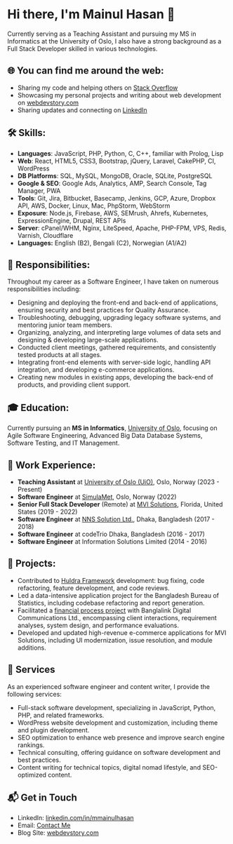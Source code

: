# Hi there, I'm Mainul Hasan 👋

Currently serving as a Teaching Assistant and pursuing my MS in Informatics at the University of Oslo, I also have a strong background as a Full Stack Developer skilled in various technologies.

## 🌐 You can find me around the web:

- Sharing my code and helping others on [Stack Overflow](https://stackoverflow.com/users/16927242)
- Showcasing my personal projects and writing about web development on [webdevstory.com](http://www.webdevstory.com)
- Sharing updates and connecting on [LinkedIn](https://www.linkedin.com/in/mainulspace)

## 🛠 Skills:

- **Languages**: JavaScript, PHP, Python, C, C++, familiar with Prolog, Lisp
- **Web**: React, HTML5, CSS3, Bootstrap, jQuery, Laravel, CakePHP, CI, WordPress
- **DB Platforms**: SQL, MySQL, MongoDB, Oracle, SQLite, PostgreSQL
- **Google & SEO**: Google Ads, Analytics, AMP, Search Console, Tag Manager, PWA
- **Tools**: Git, Jira, Bitbucket, Basecamp, Jenkins, GCP, Azure, Dropbox API, AWS, Docker, Linux, Mac, PhpStorm, WebStorm
- **Exposure**: Node.js, Firebase, AWS, SEMrush, Ahrefs, Kubernetes, ExpressionEngine, Drupal, REST APIs
- **Server**: cPanel/WHM, Nginx, LiteSpeed, Apache, PHP-FPM, VPS, Redis, Varnish, Cloudflare
- **Languages:** English (B2), Bengali (C2), Norwegian (A1/A2)

## 💼 Responsibilities:

Throughout my career as a Software Engineer, I have taken on numerous responsibilities including:

- Designing and deploying the front-end and back-end of applications, ensuring security and best practices for Quality Assurance.
- Troubleshooting, debugging, upgrading legacy software systems, and mentoring junior team members.
- Organizing, analyzing, and interpreting large volumes of data sets and designing & developing large-scale applications.
- Conducted client meetings, gathered requirements, and consistently tested products at all stages.
- Integrating front-end elements with server-side logic, handling API integration, and developing e-commerce applications.
- Creating new modules in existing apps, developing the back-end of products, and providing client support.

## 🎓 Education:
Currently pursuing an **MS in Informatics**, [University of Oslo](https://www.uio.no/), focusing on Agile Software Engineering, Advanced Big Data Database Systems, Software Testing, and IT Management.

## 💼 Work Experience:

- **Teaching Assistant** at [University of Oslo (UiO)](https://www.uio.no/), Oslo, Norway (2023 - Present)
- **Software Engineer** at [SimulaMet](https://www.simulamet.no), Oslo, Norway (2022)
- **Senior Full Stack Developer** (Remote) at [MVI Solutions](https://www.mvisolutions.com/), Florida, United States (2019 - 2022)
- **Software Engineer** at [NNS Solution Ltd.](http://nns-solution.net/), Dhaka, Bangladesh (2017 - 2018)
- **Software Engineer** at codeTrio Dhaka, Bangladesh (2016 - 2017)
- **Software Engineer** at Information Solutions Limited (2014 - 2016)

## 📂 Projects:

- Contributed to [Huldra Framework](https://github.com/simula/huldra) development: bug fixing, code refactoring, feature development, and code reviews.
- Led a data-intensive application project for the Bangladesh Bureau of Statistics, including codebase refactoring and report generation.
- Facilitated a [financial process project](https://nns-solution.net/portfolio/banglalink) with Banglalink Digital Communications Ltd., encompassing client interactions, requirement analyses, system design, and performance evaluations.
- Developed and updated high-revenue e-commerce applications for MVI Solutions, including UI modernization, issue resolution, and module additions.


## 💼 Services

As an experienced software engineer and content writer, I provide the following services:

- Full-stack software development, specializing in JavaScript, Python, PHP, and related frameworks.
- WordPress website development and customization, including theme and plugin development.
- SEO optimization to enhance web presence and improve search engine rankings.
- Technical consulting, offering guidance on software development and best practices.
- Content writing for technical topics, digital nomad lifestyle, and SEO-optimized content.

## 📬 Get in Touch

- LinkedIn: [linkedin.com/in/mmainulhasan](https://www.linkedin.com/in/mainulspace)
- Email: [Contact Me](https://www.webdevstory.com/contact/)
- Blog Site: [webdevstory.com](https://www.webdevstory.com)
